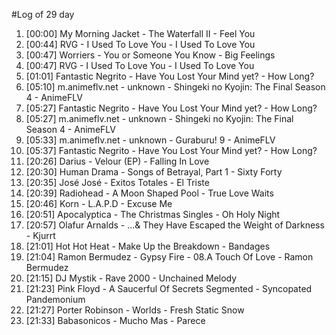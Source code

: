 #Log of 29 day

1. [00:00] My Morning Jacket - The Waterfall II - Feel You
1. [00:44] RVG - I Used To Love You - I Used To Love You
1. [00:47] Worriers - You or Someone You Know - Big Feelings
1. [00:47] RVG - I Used To Love You - I Used To Love You
1. [01:01] Fantastic Negrito - Have You Lost Your Mind yet? - How Long?
1. [05:10] m.animeflv.net - unknown - Shingeki no Kyojin: The Final Season 4 - AnimeFLV
1. [05:27] Fantastic Negrito - Have You Lost Your Mind yet? - How Long?
1. [05:27] m.animeflv.net - unknown - Shingeki no Kyojin: The Final Season 4 - AnimeFLV
1. [05:33] m.animeflv.net - unknown - Guraburu! 9 - AnimeFLV
1. [05:37] Fantastic Negrito - Have You Lost Your Mind yet? - How Long?
1. [20:26] Darius - Velour (EP) - Falling In Love
1. [20:30] Human Drama - Songs of Betrayal, Part 1 - Sixty Forty
1. [20:35] José José - Exitos Totales - El Triste
1. [20:39] Radiohead - A Moon Shaped Pool - True Love Waits
1. [20:46] Korn - L.A.P.D - Excuse Me
1. [20:51] Apocalyptica - The Christmas Singles - Oh Holy Night
1. [20:57] Olafur Arnalds - ...& They Have Escaped the Weight of Darkness - Kjurrt
1. [21:01] Hot Hot Heat - Make Up the Breakdown - Bandages
1. [21:04] Ramon Bermudez - Gypsy Fire - 08.A Touch Of Love - Ramon Bermudez
1. [21:15] DJ Mystik - Rave 2000 - Unchained Melody
1. [21:23] Pink Floyd - A Saucerful Of Secrets Segmented - Syncopated Pandemonium
1. [21:27] Porter Robinson - Worlds - Fresh Static Snow
1. [21:33] Babasonicos - Mucho Mas - Parece
